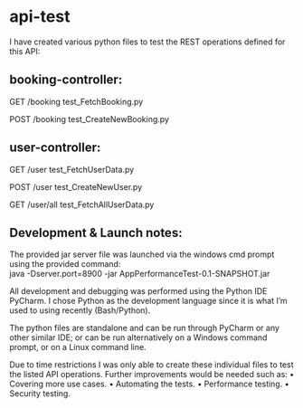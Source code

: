 # api-test

I have created various python files to test the REST operations defined for this API:

booking-controller:
----------------------------
GET /booking
test_FetchBooking.py

POST /booking
test_CreateNewBooking.py

user-controller:
----------------------------
GET /user
test_FetchUserData.py

POST /user
test_CreateNewUser.py

GET /user/all
test_FetchAllUserData.py


Development & Launch notes: 
----------------------------
The provided jar server file was launched via the windows cmd prompt using the provided command:  
java -Dserver.port=8900 -jar AppPerformanceTest-0.1-SNAPSHOT.jar

All development and debugging was performed using the Python IDE PyCharm. I chose Python as the development language since it is 
what I’m used to using recently (Bash/Python). 

The python files are standalone and can be run through PyCharm or any other similar IDE; 
or can be run alternatively on a Windows command prompt, or on a Linux command line. 

Due to time restrictions I was only able to create these individual files to test the listed API operations. 
Further improvements would be needed such as:
•	Covering more use cases.
•	Automating the tests. 
•	Performance testing. 
•	Security testing. 
